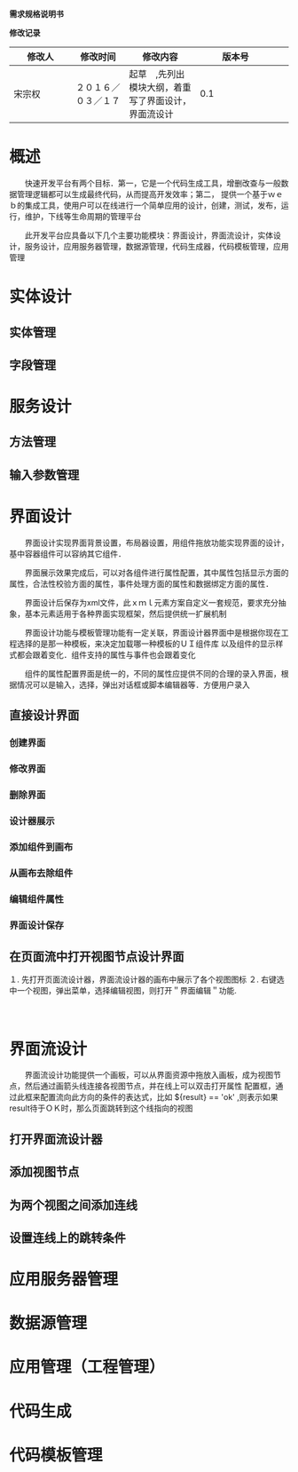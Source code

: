 **需求规格说明书**

**修改记录**

| 修改人　　　　 |修改时间　　　　| 修改内容　　　　　　|版本号　　　　　　　|　备注　　　|
|-------------|--------------|-----------------|----------------|-------   |
|宋宗权　　　　　|２０１６／０３／１７| 起草　,先列出模块大纲，着重写了界面设计，界面流设计　　　　　　|  0.1           |           |

# 概述

　　快速开发平台有两个目标．第一，它是一个代码生成工具，增删改查与一般数据管理逻辑都可以生成最终代码，从而提高开发效率；第二，
提供一个基于ｗｅｂ的集成工具，使用户可以在线进行一个简单应用的设计，创建，测试，发布，运行，维护，下线等生命周期的管理平台

　　此开发平台应具备以下几个主要功能模块：界面设计，界面流设计，实体设计，服务设计，应用服务器管理，数据源管理，代码生成器，代码模板管理，应用管理



# 实体设计
## 实体管理
## 字段管理
# 服务设计

## 方法管理
## 输入参数管理

# 界面设计

　　界面设计实现界面背景设置，布局器设置，用组件拖放功能实现界面的设计，基中容器组件可以容纳其它组件．

　　界面展示效果完成后，可以对各组件进行属性配置，其中属性包括显示方面的属性，合法性校验方面的属性，事件处理方面的属性和数据绑定方面的属性．

　　界面设计后保存为xml文件，此ｘｍｌ元素方案自定义一套规范，要求充分抽象，基本元素适用于各种界面实现框架，然后提供统一扩展机制

　　界面设计功能与模板管理功能有一定关联，界面设计器界面中是根据你现在工程选择的是那一种模板，来决定加载哪一种模板的ＵＩ组件库
以及组件的显示样式都会跟着变化．组件支持的属性与事件也会跟着变化

　　组件的属性配置界面是统一的，不同的属性应提供不同的合理的录入界面，根据情况可以是输入，选择，弹出对话框或脚本编辑器等．方便用户录入

## 直接设计界面

### 创建界面

### 修改界面

### 删除界面

### 设计器展示

### 添加组件到画布

### 从画布去除组件

### 编辑组件属性

### 界面设计保存




## 在页面流中打开视图节点设计界面

１. 先打开页面流设计器，界面流设计器的画布中展示了各个视图图标
２. 右键选中一个视图，弹出菜单，选择编辑视图，则打开＂界面编辑＂功能.

　　
　　

# 界面流设计

　　界面流设计功能提供一个画板，可以从界面资源中拖放入画板，成为视图节点，然后通过画箭头线连接各视图节点，并在线上可以双击打开属性
配置框，通过此框来配置流向此方向的条件的表达式，比如 ${result} == 'ok' ,则表示如果result待于ＯＫ时，那么页面跳转到这个线指向的视图

## 打开界面流设计器

## 添加视图节点

## 为两个视图之间添加连线

## 设置连线上的跳转条件



# 应用服务器管理

# 数据源管理

# 应用管理（工程管理）

# 代码生成

# 代码模板管理

